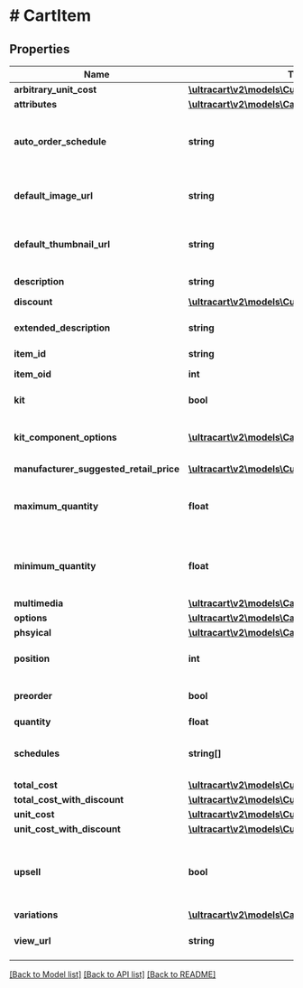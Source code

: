 # # CartItem

## Properties

Name | Type | Description | Notes
------------ | ------------- | ------------- | -------------
**arbitrary_unit_cost** | [**\ultracart\v2\models\Currency**](Currency.md) |  | [optional]
**attributes** | [**\ultracart\v2\models\CartItemAttribute[]**](CartItemAttribute.md) | Attributes | [optional]
**auto_order_schedule** | **string** | Auto order schedule the customer selected | [optional]
**default_image_url** | **string** | URL to the default multimedia image | [optional]
**default_thumbnail_url** | **string** | URL to the default multimedia thumbnail | [optional]
**description** | **string** | Description of the item | [optional]
**discount** | [**\ultracart\v2\models\Currency**](Currency.md) |  | [optional]
**extended_description** | **string** | Extended description of the item | [optional]
**item_id** | **string** | Item ID | [optional]
**item_oid** | **int** | Item object identifier | [optional]
**kit** | **bool** | True if this item is a kit | [optional]
**kit_component_options** | [**\ultracart\v2\models\CartKitComponentOption[]**](CartKitComponentOption.md) | Options associated with the kit components | [optional]
**manufacturer_suggested_retail_price** | [**\ultracart\v2\models\Currency**](Currency.md) |  | [optional]
**maximum_quantity** | **float** | Maximum quantity the customer can purchase | [optional]
**minimum_quantity** | **float** | Minimum quantity the customer can purchase | [optional]
**multimedia** | [**\ultracart\v2\models\CartItemMultimedia[]**](CartItemMultimedia.md) | Multimedia | [optional]
**options** | [**\ultracart\v2\models\CartItemOption[]**](CartItemOption.md) | Options | [optional]
**phsyical** | [**\ultracart\v2\models\CartItemPhysical**](CartItemPhysical.md) |  | [optional]
**position** | **int** | Position of the item in the cart | [optional]
**preorder** | **bool** | True if this item is on pre-order | [optional]
**quantity** | **float** | quantity | [optional]
**schedules** | **string[]** | Customer selectable auto order schedules | [optional]
**total_cost** | [**\ultracart\v2\models\Currency**](Currency.md) |  | [optional]
**total_cost_with_discount** | [**\ultracart\v2\models\Currency**](Currency.md) |  | [optional]
**unit_cost** | [**\ultracart\v2\models\Currency**](Currency.md) |  | [optional]
**unit_cost_with_discount** | [**\ultracart\v2\models\Currency**](Currency.md) |  | [optional]
**upsell** | **bool** | True if this item was added to the cart as part of an upsell | [optional]
**variations** | [**\ultracart\v2\models\CartItemVariationSelection[]**](CartItemVariationSelection.md) | Variations | [optional]
**view_url** | **string** | URL to view the product on the site | [optional]

[[Back to Model list]](../../README.md#models) [[Back to API list]](../../README.md#endpoints) [[Back to README]](../../README.md)
